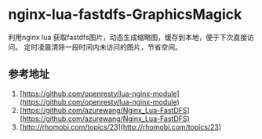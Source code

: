 nginx-lua-fastdfs-GraphicsMagick
==================
利用nginx lua 获取fastdfs图片，动态生成缩略图，缓存到本地，便于下次直接访问。
定时凌晨清除一段时间内未访问的图片，节省空间。

参考地址
----------------
1. [https://github.com/openresty/lua-nginx-module](https://github.com/openresty/lua-nginx-module)
2. [https://github.com/azurewang/Nginx_Lua-FastDFS](https://github.com/azurewang/Nginx_Lua-FastDFS)
3. [http://rhomobi.com/topics/23](http://rhomobi.com/topics/23)
